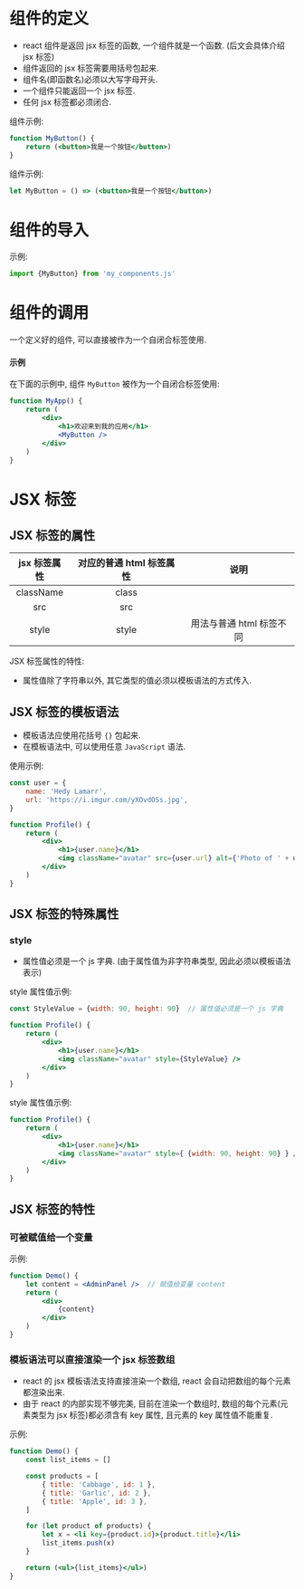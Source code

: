 # 组件的定义

* react 组件是返回 jsx 标签的函数, 一个组件就是一个函数. (后文会具体介绍 jsx 标签)
* 组件返回的 jsx 标签需要用括号包起来.
* 组件名(即函数名)必须以大写字母开头.
* 一个组件只能返回一个 jsx 标签.
* 任何 jsx 标签都必须闭合.

组件示例:

```jsx
function MyButton() {
    return (<button>我是一个按钮</button>)
}

```

组件示例:

```jsx
let MyButton = () => (<button>我是一个按钮</button>)
```

# 组件的导入

示例:

```jsx
import {MyButton} from 'my_components.js'
```

# 组件的调用

一个定义好的组件, 可以直接被作为一个自闭合标签使用.

#### 示例

在下面的示例中, 组件 `MyButton` 被作为一个自闭合标签使用:

```jsx
function MyApp() {
    return (
        <div>
            <h1>欢迎来到我的应用</h1>
            <MyButton />
        </div>
    )
}
```

# JSX 标签

## JSX 标签的属性

| jsx 标签属性 | 对应的普通 html 标签属性 |           说明           |
| :----------: | :----------------------: | :----------------------: |
|  className  |          class          |                          |
|     src     |           src           |                          |
|    style    |          style          | 用法与普通 html 标签不同 |

JSX 标签属性的特性:

* 属性值除了字符串以外, 其它类型的值必须以模板语法的方式传入.

## JSX 标签的模板语法

* 模板语法应使用花括号 `{}` 包起来.
* 在模板语法中, 可以使用任意 `JavaScript` 语法.

使用示例:

```jsx
const user = {
    name: 'Hedy Lamarr',
    url: 'https://i.imgur.com/yXOvdOSs.jpg',
}

function Profile() {
    return (
        <div>
            <h1>{user.name}</h1>
            <img className="avatar" src={user.url} alt={'Photo of ' + user.name} />
        </div>
    )
}
```

## JSX 标签的特殊属性

### style

* 属性值必须是一个 js 字典. (由于属性值为非字符串类型, 因此必须以模板语法表示)

style 属性值示例:

```jsx
const StyleValue = {width: 90, height: 90}  // 属性值必须是一个 js 字典

function Profile() {
    return (
        <div>
            <h1>{user.name}</h1>
            <img className="avatar" style={StyleValue} />
        </div>
    )
}
```

style 属性值示例:

```jsx
function Profile() {
    return (
        <div>
            <h1>{user.name}</h1>
            <img className="avatar" style={ {width: 90, height: 90} } />
        </div>
    )
}
```

## JSX 标签的特性

### 可被赋值给一个变量

示例:

```jsx
function Demo() {
    let content = <AdminPanel />  // 赋值给变量 content
    return (
        <div>
            {content}
        </div>
    )
}
```

### 模板语法可以直接渲染一个 jsx 标签数组

* react 的 jsx 模板语法支持直接渲染一个数组, react 会自动把数组的每个元素都渲染出来.
* 由于 react 的内部实现不够完美, 目前在渲染一个数组时, 数组的每个元素(元素类型为 jsx 标签)都必须含有 key 属性, 且元素的 key 属性值不能重复.

示例:

```jsx
function Demo() {
    const list_items = []

    const products = [
        { title: 'Cabbage', id: 1 },
        { title: 'Garlic', id: 2 },
        { title: 'Apple', id: 3 },
    ]

    for (let product of products) {
        let x = <li key={product.id}>{product.title}</li>
        list_items.push(x)
    }

    return (<ul>{list_items}</ul>)
}
```
